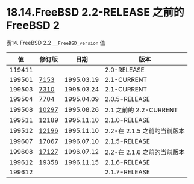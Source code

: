 # 18.14.FreeBSD 2.2-RELEASE 之前的 FreeBSD 2

表14. FreeBSD 2.2 `__FreeBSD_version` 值

| 值 | 修订版 | 日期 | 版本 |
| --- | --- | --- | --- |
| 119411	 | 	 | 	 | 2.0-RELEASE |
| 199501	 | [7153](https://svnweb.freebsd.org/changeset/base/7153)	 | 1995.03.19	 | 2.1-CURRENT |
| 199503	 | [7310](https://svnweb.freebsd.org/changeset/base/7310)	 | 1995.03.24	 | 2.1-CURRENT |
| 199504	 | [7704](https://svnweb.freebsd.org/changeset/base/7704)	 | 1995.04.09	 | 2.0.5-RELEASE |
| 199508	 | [10297](https://svnweb.freebsd.org/changeset/base/10297)	 | 1995.08.26	 | 2.1 之前的 2.2-CURRENT |
| 199511	 | [12189](https://svnweb.freebsd.org/changeset/base/12189)	 | 1995.11.10	 | 2.1.0-RELEASE |
| 199512	 | [12196](https://svnweb.freebsd.org/changeset/base/12196)	 | 1995.11.10	 | 2.2-在 2.1.5 之前的当前版本 |
| 199607	 | [17067](https://svnweb.freebsd.org/changeset/base/17067)	 | 1996.07.10	 | 2.1.5-RELEASE |
| 199608	 | [17127](https://svnweb.freebsd.org/changeset/base/17127)	 | 1996.07.12	 | 2.2-在 2.1.6 之前的当前版本 |
| 199612	 | [19358](https://svnweb.freebsd.org/changeset/base/19358)	 | 1996.11.15	 | 2.1.6-RELEASE |
| 199612	 | 	 | 	 | 2.1.7-RELEASE |

